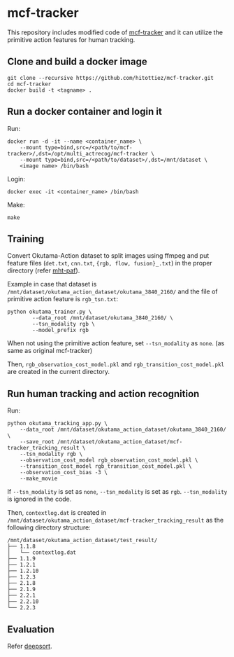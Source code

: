 # mcf-tracker
This repository includes modified code of [mcf-tracker](https://github.com/nwojke/mcf-tracker#installation) and it can utilize the primitive action features for human tracking.


## Clone and build a docker image
```
git clone --recursive https://github.com/hitottiez/mcf-tracker.git
cd mcf-tracker
docker build -t <tagname> .
```

## Run a docker container and login it
Run:
```
docker run -d -it --name <container_name> \
    --mount type=bind,src=/<path/to/mcf-tracker>/,dst=/opt/multi_actrecog/mcf-tracker \
    --mount type=bind,src=/<path/to/dataset>/,dst=/mnt/dataset \
    <image name> /bin/bash
```

Login:
```
docker exec -it <container_name> /bin/bash
```

Make:
```
make
```

## Training
Convert Okutama-Action dataset to split images using ffmpeg and put feature files (`det.txt`, `cnn.txt`, `{rgb, flow, fusion}_.txt`) in the proper directory (refer [mht-paf](https://github.com/hitottiez/mht-paf)).

Example in case that dataset is `/mnt/dataset/okutama_action_dataset/okutama_3840_2160/` and the file of primitive action feature is `rgb_tsn.txt`:

```
python okutama_trainer.py \
        --data_root /mnt/dataset/okutama_3840_2160/ \
        --tsn_modality rgb \
        --model_prefix rgb
```
When not using the primitive action feature, set `--tsn_modality` as `none`.
(as same as original mcf-tracker)

Then, `rgb_observation_cost_model.pkl` and `rgb_transition_cost_model.pkl` are created in the current directory.

## Run human tracking and action recognition
Run:
```
python okutama_tracking_app.py \
    --data_root /mnt/dataset/okutama_action_dataset/okutama_3840_2160/ \
    --save_root /mnt/dataset/okutama_action_dataset/mcf-tracker_tracking_result \
    --tsn_modality rgb \
    --observation_cost_model rgb_observation_cost_model.pkl \
    --transition_cost_model	rgb_transition_cost_model.pkl \
    --observation_cost_bias -3 \
    --make_movie
```
If `--tsn_modality` is set as `none`, `--tsn_modality` is set as `rgb`.
`--tsn_modality` is ignored in the code.

Then, `contextlog.dat` is created in `/mnt/dataset/okutama_action_dataset/mcf-tracker_tracking_result` as the following directory structure:

```
/mnt/dataset/okutama_action_dataset/test_result/
├── 1.1.8
│   └── contextlog.dat
├── 1.1.9
├── 1.2.1
├── 1.2.10
├── 1.2.3
├── 2.1.8
├── 2.1.9
├── 2.2.1
├── 2.2.10
└── 2.2.3
```

## Evaluation
Refer [deepsort](https://github.com/hitottiez/deepsort).
